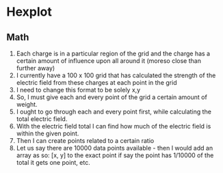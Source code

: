 # Hexplot

## Math

1. Each charge is in a particular region of the grid and the charge has a certain amount of influence upon all around it (moreso close than further away)
2. I currently have a 100 x 100 grid that has calculated the strength of the electric field from these charges at each point in the grid
3. I need to change this format to be solely x,y
4. So, I must give each and every point of the grid a certain amount of weight.
5. I ought to go through each and every point first, while calculating the total electric field.
6. With the electric field total I can find how much of the electric field is within the given point.
7. Then I can create points related to a certain ratio
8. Let us say there are 10000 data points available - then I would add an array as so: [x, y] to the exact point if say the point has 1/10000 of the total it gets one point, etc.

